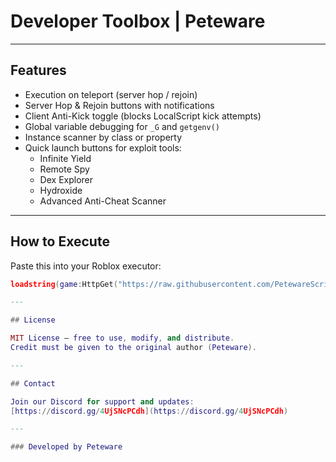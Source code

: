 # Developer Toolbox | Peteware

---

## Features

- Execution on teleport (server hop / rejoin)
- Server Hop & Rejoin buttons with notifications
- Client Anti-Kick toggle (blocks LocalScript kick attempts)
- Global variable debugging for `_G` and `getgenv()`
- Instance scanner by class or property
- Quick launch buttons for exploit tools:
  - Infinite Yield
  - Remote Spy
  - Dex Explorer
  - Hydroxide
  - Advanced Anti-Cheat Scanner

---

## How to Execute

Paste this into your Roblox executor:

```lua
loadstring(game:HttpGet("https://raw.githubusercontent.com/PetewareScripts/Developers-Toolbox-Peteware/refs/heads/main/main.lua", true))()```

---

## License

MIT License — free to use, modify, and distribute.  
Credit must be given to the original author (Peteware).

---

## Contact

Join our Discord for support and updates:  
[https://discord.gg/4UjSNcPCdh](https://discord.gg/4UjSNcPCdh)

---

### Developed by Peteware
